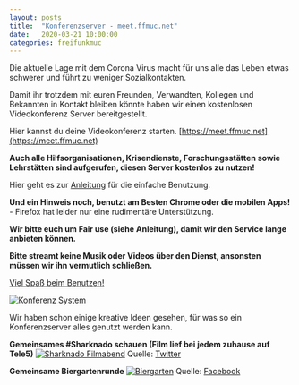 ```yaml
---
layout: posts
title:  "Konferenzserver - meet.ffmuc.net"
date:   2020-03-21 10:00:00
categories: freifunkmuc
---
```


Die aktuelle Lage mit dem Corona Virus macht für uns alle das Leben etwas schwerer und führt zu weniger Sozialkontakten.

Damit ihr trotzdem mit euren Freunden, Verwandten, Kollegen und Bekannten in Kontakt bleiben könnte haben wir einen kostenlosen Videokonferenz Server bereitgestellt.

Hier kannst du deine Videokonferenz starten. [https://meet.ffmuc.net](https://meet.ffmuc.net)

**Auch alle Hilfsorganisationen, Krisendienste, Forschungsstätten sowie Lehrstätten sind aufgerufen, diesen Server kostenlos zu nutzen!**

Hier geht es zur [Anleitung](https://ffmuc.net/wiki/doku.php?id=knb:meet) für die einfache Benutzung.
<!---
Und für alle Nerds unter uns haben wir auch eine technische [Anleitung](https://ffmuc.net/wiki/doku.php?id=knb:meet-server) wie das alles funktioniert.
--->

**Und ein Hinweis noch, benutzt am Besten Chrome oder die mobilen Apps!** - Firefox hat leider nur eine rudimentäre Unterstützung.

**Wir bitte euch um Fair use (siehe Anleitung), damit wir den Service lange anbieten können.**

**Bitte streamt keine Musik oder Videos über den Dienst, ansonsten müssen wir ihn vermutlich schließen.**

[Viel Spaß beim Benutzen!](https://meet.ffmuc.net)

[![Konferenz System](/assets/posts/2020-03-21-meet-2020.png)](https://meet.ffmuc.net)

Wir haben schon einige kreative Ideen gesehen, für was so ein Konferenzserver alles genutzt werden kann.

**Gemeinsames #Sharknado schauen (Film lief bei jedem zuhause auf Tele5)**
[![Sharknado Filmabend](/assets/posts/2020-03-21-sharknado-meet.png)](https://twitter.com/SktnBlfld/status/1241096899521851393?s=20)
Quelle: [Twitter](https://twitter.com/SktnBlfld/status/1241096899521851393?s=20)

**Gemeinsame Biergartenrunde**
[![Biergarten](/assets/posts/2020-03-21-biergarten-meet-2020.jpg)](https://m.facebook.com/story.php?story_fbid=10221036247674388&id=1188532331)
Quelle: [Facebook](https://m.facebook.com/story.php?story_fbid=10221036247674388&id=1188532331)
